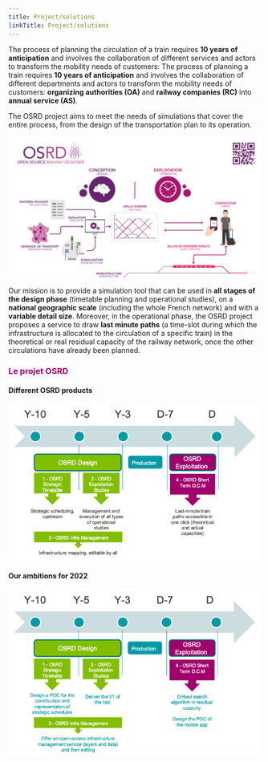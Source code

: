 ```yaml
---
title: Project/solutions
linkTitle: Project/solutions
---
```


The process of planning the circulation of a train requires **10 years of anticipation** and involves the collaboration of different services and actors to transform the mobility needs of customers: The process of planning a train requires **10 years of anticipation** and involves the collaboration of different departments and actors to transform the mobility needs of customers: **organizing authorities (OA)** and **railway companies (RC)** into **annual service (AS)**.

The OSRD project aims to meet the needs of simulations that cover the entire process, from the design of the transportation plan to its operation.

![OSRD presentation](osrd_presentation.png)

Our mission is to provide a simulation tool that can be used in **all stages of the design phase** (timetable planning and operational studies), on a **national geographic scale** (including the whole French network) and with a **variable detail size**. Moreover, in the operational phase, the OSRD project proposes a service to draw **last minute paths** (a time-slot during which the infrastructure is allocated to the circulation of a specific train) in the theoretical or real residual capacity of the railway network, once the other circulations have already been planned.

### <font color=#aa026d>Le projet OSRD</font>

#### Different OSRD products

![OSRD projet](osrd_product.en.png)

#### Our ambitions for  2022

![OSRD ambitions](osrd_ambitions.en.png)
